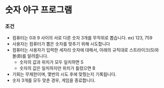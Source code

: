 # 숫자 야구 프로그램

### 조건
* 컴퓨터는 0과 9 사이의 서로 다른 숫자 3개를 무작위로 뽑습니다. ex) 123, 759
* 사용자는 컴퓨터가 뽑은 숫자를 맞추기 위해 시도합니다
* 컴퓨터는 사용자가 입력한 세자리 숫자에 대해서, 아래의 규칙대로 스트라이크(S)와 볼(B)를 알려줍니다.
  - 숫자의 값과 위치가 모두 일치하면 S
  - 숫자의 값은 일치하지만 위치가 틀렸으면 B
* 기회는 무제한이며, 몇번의 시도 후에 맞췄는지 기록됩니다.
* 숫자 3개를 모두 맞춘 경우, 게임을 종료합니다.
